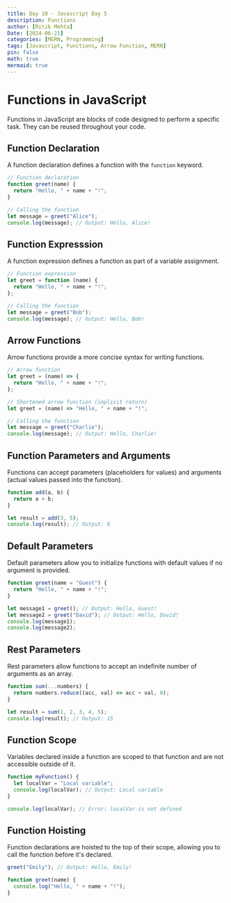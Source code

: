```yaml
---
title: Day 10 - Javascript Day 5
description: Functions
author: [Ritik Mehta]
Date: [2024-06-21]
categories: [MERN, Programming]
tags: [Javascript, Functions, Arrow Function, MERN]
pin: false
math: true
mermaid: true
---
```


# Functions in JavaScript

Functions in JavaScript are blocks of code designed to perform a specific task. They can be reused throughout your code.

## Function Declaration

A function declaration defines a function with the `function` keyword.

```javascript
// Function declaration
function greet(name) {
  return "Hello, " + name + "!";
}

// Calling the function
let message = greet("Alice");
console.log(message); // Output: Hello, Alice!
```

## Function Expresssion

A function expression defines a function as part of a variable assignment.

```javascript
// Function expression
let greet = function (name) {
  return "Hello, " + name + "!";
};

// Calling the function
let message = greet("Bob");
console.log(message); // Output: Hello, Bob!
```

## Arrow Functions

Arrow functions provide a more concise syntax for writing functions.

```javascript
// Arrow function
let greet = (name) => {
  return "Hello, " + name + "!";
};

// Shortened arrow function (implicit return)
let greet = (name) => "Hello, " + name + "!";

// Calling the function
let message = greet("Charlie");
console.log(message); // Output: Hello, Charlie!
```

## Function Parameters and Arguments

Functions can accept parameters (placeholders for values) and arguments (actual values passed into the function).

```javascript
function add(a, b) {
  return a + b;
}

let result = add(3, 5);
console.log(result); // Output: 8
```

## Default Parameters

Default parameters allow you to initialize functions with default values if no argument is provided.

```javascript
function greet(name = "Guest") {
  return "Hello, " + name + "!";
}

let message1 = greet(); // Output: Hello, Guest!
let message2 = greet("David"); // Output: Hello, David!
console.log(message1);
console.log(message2);
```

## Rest Parameters

Rest parameters allow functions to accept an indefinite number of arguments as an array.

```javascript
function sum(...numbers) {
  return numbers.reduce((acc, val) => acc + val, 0);
}

let result = sum(1, 2, 3, 4, 5);
console.log(result); // Output: 15
```

## Function Scope

Variables declared inside a function are scoped to that function and are not accessible outside of it.

```javascript
function myFunction() {
  let localVar = "Local variable";
  console.log(localVar); // Output: Local variable
}

console.log(localVar); // Error: localVar is not defined
```

## Function Hoisting

Function declarations are hoisted to the top of their scope, allowing you to call the function before it's declared.

```javascript
greet("Emily"); // Output: Hello, Emily!

function greet(name) {
  console.log("Hello, " + name + "!");
}
```

